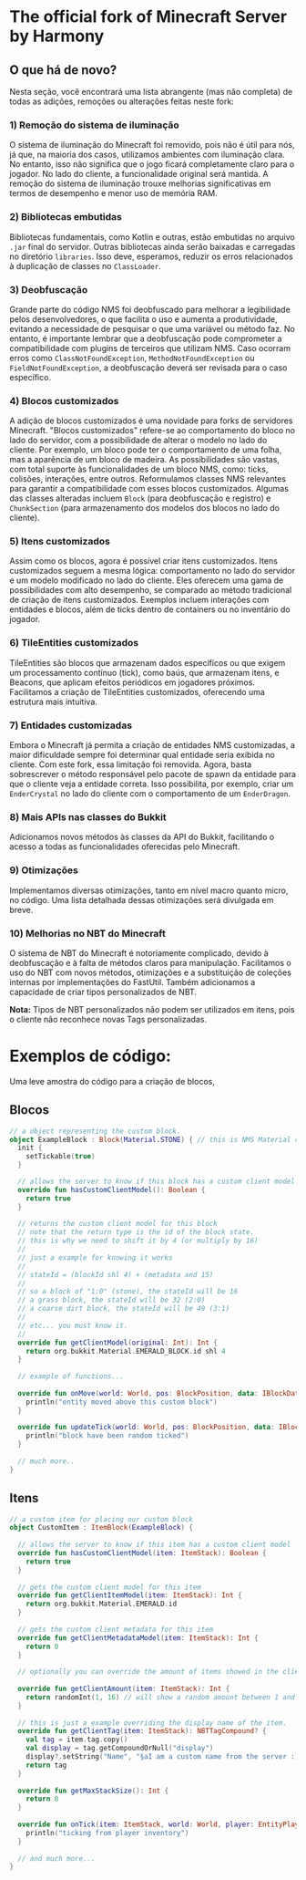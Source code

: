 # The official fork of Minecraft Server by Harmony


## O que há de novo?
Nesta seção, você encontrará uma lista abrangente (mas não completa) de todas as adições, remoções ou alterações feitas neste fork:

### 1) Remoção do sistema de iluminação
O sistema de iluminação do Minecraft foi removido, pois não é útil para nós, já que, na maioria dos casos, utilizamos ambientes com iluminação clara. No entanto, isso não significa que o jogo ficará completamente claro para o jogador. No lado do cliente, a funcionalidade original será mantida. A remoção do sistema de iluminação trouxe melhorias significativas em termos de desempenho e menor uso de memória RAM.

### 2) Bibliotecas embutidas
Bibliotecas fundamentais, como Kotlin e outras, estão embutidas no arquivo `.jar` final do servidor. Outras bibliotecas ainda serão baixadas e carregadas no diretório `libraries`. Isso deve, esperamos, reduzir os erros relacionados à duplicação de classes no `ClassLoader`.

### 3) Deobfuscação
Grande parte do código NMS foi deobfuscado para melhorar a legibilidade pelos desenvolvedores, o que facilita o uso e aumenta a produtividade, evitando a necessidade de pesquisar o que uma variável ou método faz. No entanto, é importante lembrar que a deobfuscação pode comprometer a compatibilidade com plugins de terceiros que utilizam NMS. Caso ocorram erros como `ClassNotFoundException`, `MethodNotFoundException` ou `FieldNotFoundException`, a deobfuscação deverá ser revisada para o caso específico.

### 4) Blocos customizados
A adição de blocos customizados é uma novidade para forks de servidores Minecraft. "Blocos customizados" refere-se ao comportamento do bloco no lado do servidor, com a possibilidade de alterar o modelo no lado do cliente. Por exemplo, um bloco pode ter o comportamento de uma folha, mas a aparência de um bloco de madeira. As possibilidades são vastas, com total suporte às funcionalidades de um bloco NMS, como: ticks, colisões, interações, entre outros. Reformulamos classes NMS relevantes para garantir a compatibilidade com esses blocos customizados. Algumas das classes alteradas incluem `Block` (para deobfuscação e registro) e `ChunkSection` (para armazenamento dos modelos dos blocos no lado do cliente).

### 5) Itens customizados
Assim como os blocos, agora é possível criar itens customizados. Itens customizados seguem a mesma lógica: comportamento no lado do servidor e um modelo modificado no lado do cliente. Eles oferecem uma gama de possibilidades com alto desempenho, se comparado ao método tradicional de criação de itens customizados. Exemplos incluem interações com entidades e blocos, além de ticks dentro de containers ou no inventário do jogador.

### 6) TileEntities customizados
TileEntities são blocos que armazenam dados específicos ou que exigem um processamento contínuo (tick), como baús, que armazenam itens, e Beacons, que aplicam efeitos periódicos em jogadores próximos. Facilitamos a criação de TileEntities customizados, oferecendo uma estrutura mais intuitiva.

### 7) Entidades customizadas
Embora o Minecraft já permita a criação de entidades NMS customizadas, a maior dificuldade sempre foi determinar qual entidade seria exibida no cliente. Com este fork, essa limitação foi removida. Agora, basta sobrescrever o método responsável pelo pacote de spawn da entidade para que o cliente veja a entidade correta. Isso possibilita, por exemplo, criar um `EnderCrystal` no lado do cliente com o comportamento de um `EnderDragon`.

### 8) Mais APIs nas classes do Bukkit
Adicionamos novos métodos às classes da API do Bukkit, facilitando o acesso a todas as funcionalidades oferecidas pelo Minecraft.

### 9) Otimizações
Implementamos diversas otimizações, tanto em nível macro quanto micro, no código. Uma lista detalhada dessas otimizações será divulgada em breve.

### 10) Melhorias no NBT do Minecraft
O sistema de NBT do Minecraft é notoriamente complicado, devido à deobfuscação e à falta de métodos claros para manipulação. Facilitamos o uso do NBT com novos métodos, otimizações e a substituição de coleções internas por implementações do FastUtil. Também adicionamos a capacidade de criar tipos personalizados de NBT. 

**Nota:** Tipos de NBT personalizados não podem ser utilizados em itens, pois o cliente não reconhece novas Tags personalizadas.

# Exemplos de código:
Uma leve amostra do código para a criação de blocos, 

## Blocos
```kt
// a object representing the custom block.
object ExampleBlock : Block(Material.STONE) { // this is NMS Material class, not Bukkit !
  init {
    setTickable(true)
  }  

  // allows the server to know if this block has a custom client model
  override fun hasCustomClientModel(): Boolean {
    return true
  }
  
  // returns the custom client model for this block
  // note that the return type is the id of the block state.
  // this is why we need to shift it by 4 (or multiply by 16)
  //
  // just a example for knowing it works
  //
  // stateId = (blockId shl 4) + (metadata and 15)
  //
  // so a block of "1:0" (stone), the stateId will be 16
  // a grass block, the stateId will be 32 (2:0)
  // a coarse dirt block, the stateId will be 49 (3:1)
  // 
  // etc... you must know it.
  //
  override fun getClientModel(original: Int): Int {
    return org.bukkit.Material.EMERALD_BLOCK.id shl 4
  }
  
  // example of functions...
  
  override fun onMove(world: World, pos: BlockPosition, data: IBlockData, entity: Entity) {
    println("entity moved above this custom block")
  }
  
  override fun updateTick(world: World, pos: BlockPosition, data: IBlockData, random: Random) {
    println("block have been random ticked")
  }
  
  // much more..
}
```

## Itens
```kt
// a custom item for placing our custom block
object CustomItem : ItemBlock(ExampleBlock) {
  
  // allows the server to know if this item has a custom client model
  override fun hasCustomClientModel(item: ItemStack): Boolean {
    return true
  }
  
  // gets the custom client model for this item
  override fun getClientItemModel(item: ItemStack): Int {
    return org.bukkit.Material.EMERALD.id
  }
  
  // gets the custom client metadata for this item
  override fun getClientMetadataModel(item: ItemStack): Int {
    return 0
  }
  
  // optionally you can override the amount of items showed in the client and their tag too..
  
  override fun getClientAmount(item: ItemStack): Int {
    return randomInt(1, 16) // will show a random amount between 1 and 16 on the client everytime item is updated
  }
  
  // this is just a example overriding the display name of the item.
  override fun getClientTag(item: ItemStack): NBTTagCompound? {
    val tag = item.tag.copy()
    val display = tag.getCompoundOrNull("display")
    display?.setString("Name", "§aI am a custom name from the server :)")
    return tag
  }
  
  override fun getMaxStackSize(): Int {
    return 8
  }
  
  override fun onTick(item: ItemStack, world: World, player: EntityPlayer, slot: Int, inHand: Boolean) {
    println("ticking from player inventory")
  }
  
  // and much more...
}
```
